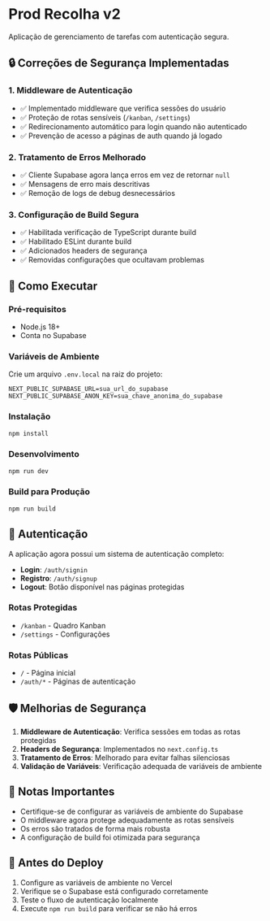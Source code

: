 # Prod Recolha v2

Aplicação de gerenciamento de tarefas com autenticação segura.

## 🔒 Correções de Segurança Implementadas

### 1. Middleware de Autenticação
- ✅ Implementado middleware que verifica sessões do usuário
- ✅ Proteção de rotas sensíveis (`/kanban`, `/settings`)
- ✅ Redirecionamento automático para login quando não autenticado
- ✅ Prevenção de acesso a páginas de auth quando já logado

### 2. Tratamento de Erros Melhorado
- ✅ Cliente Supabase agora lança erros em vez de retornar `null`
- ✅ Mensagens de erro mais descritivas
- ✅ Remoção de logs de debug desnecessários

### 3. Configuração de Build Segura
- ✅ Habilitada verificação de TypeScript durante build
- ✅ Habilitado ESLint durante build
- ✅ Adicionados headers de segurança
- ✅ Removidas configurações que ocultavam problemas

## 🚀 Como Executar

### Pré-requisitos
- Node.js 18+
- Conta no Supabase

### Variáveis de Ambiente
Crie um arquivo `.env.local` na raiz do projeto:

```env
NEXT_PUBLIC_SUPABASE_URL=sua_url_do_supabase
NEXT_PUBLIC_SUPABASE_ANON_KEY=sua_chave_anonima_do_supabase
```

### Instalação
```bash
npm install
```

### Desenvolvimento
```bash
npm run dev
```

### Build para Produção
```bash
npm run build
```

## 🔐 Autenticação

A aplicação agora possui um sistema de autenticação completo:

- **Login**: `/auth/signin`
- **Registro**: `/auth/signup`
- **Logout**: Botão disponível nas páginas protegidas

### Rotas Protegidas
- `/kanban` - Quadro Kanban
- `/settings` - Configurações

### Rotas Públicas
- `/` - Página inicial
- `/auth/*` - Páginas de autenticação

## 🛡️ Melhorias de Segurança

1. **Middleware de Autenticação**: Verifica sessões em todas as rotas protegidas
2. **Headers de Segurança**: Implementados no `next.config.ts`
3. **Tratamento de Erros**: Melhorado para evitar falhas silenciosas
4. **Validação de Variáveis**: Verificação adequada de variáveis de ambiente

## 📝 Notas Importantes

- Certifique-se de configurar as variáveis de ambiente do Supabase
- O middleware agora protege adequadamente as rotas sensíveis
- Os erros são tratados de forma mais robusta
- A configuração de build foi otimizada para segurança

## 🚨 Antes do Deploy

1. Configure as variáveis de ambiente no Vercel
2. Verifique se o Supabase está configurado corretamente
3. Teste o fluxo de autenticação localmente
4. Execute `npm run build` para verificar se não há erros
